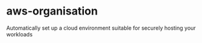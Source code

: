 # aws-organisation
Automatically set up a cloud environment suitable for securely hosting your workloads 
